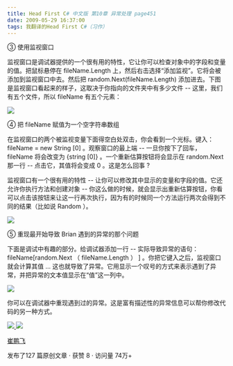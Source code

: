 ```yaml
---
title: Head First C# 中文版 第10章 异常处理 page451
date: 2009-05-29 16:37:00
tags: 我翻译的Head First C#（习作）
---
```

③  使用监视窗口

  

监视窗口是调试器提供的一个很有用的特性，它让你可以检查对象中的字段和变量的值。把鼠标悬停在  fileName.Length
上，然后右击选择“添加监视”。它将会被添加到监视窗口中去。然后把  random.Next(fileName.Length)
添加进去。下图是监视窗口看起来的样子，这取决于你指向的文件夹中有多少文件  \--  这里，我们有五个文件，所以  fileName  有五个元素：

  

![](http://student.csdn.net/attachment/200905/29/39098_12435862662f7R.jpg)

④  把  fileName  赋值为一个空字符串数组

  

在监视窗口的两个被监视变量下面得空白处双击，你会看到一个光标。键入：  fileName = new String [0]  。观察窗口的最上端  \--
一旦你按下了回车，  fileName  将会改变为  {string [0]}  。一个重新估算按钮将会显示在  random.Next  那一行
\--  点击它，其值将会变成  0  。这是怎么回事  ?

  

监视窗口有一个很有用的特性  \--  让你可以修改其中显示的变量和字段的值。它还允许你执行方法和创建对象  \--
你这么做的时候，就会显示出重新估算按钮，你看可以点击该按钮来让这一行再次执行，因为有的时候同一个方法运行两次会得到不同的结果（比如说  Random  ）。

  

![](http://student.csdn.net/attachment/200905/29/39098_1243586267Dq35.jpg)

⑤  重现最开始导致  Brian  遇到的异常的那个问题

  

下面是调试中有趣的部分。给调试器添加一行  \--  实际导致异常的语句：  fileName[random.Next  （
fileName.Length  ）  ]  。你把它键入之后，监视窗口就会计算其值  ...
这也就导致了异常。它用显示一个叹号的方式来表示遇到了异常，并把异常的文本值显示在“值”这一列中。

  

![](http://student.csdn.net/attachment/200905/29/39098_1243586267ooPO.jpg)

你可以在调试器中重现遇到过的异常。这是富有描述性的异常信息可以帮你修改代码的另一种方式。



[ ![](https://profile.csdnimg.cn/5/2/5/3_cuipengfei1)
![](https://g.csdnimg.cn/static/user-reg-year/1x/11.png)
](https://blog.csdn.net/cuipengfei1)

[ 崔鹏飞 ](https://blog.csdn.net/cuipengfei1)

发布了127 篇原创文章  ·  获赞 8  ·  访问量 74万+

